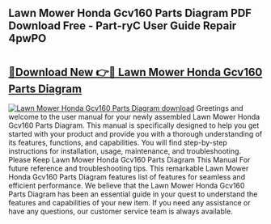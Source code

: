 ## Lawn Mower Honda Gcv160 Parts Diagram PDF Download Free - Part-ryC User Guide Repair 4pwPO

# <h2><a href="http://dfk9rcr.blite.top/?on=Lawn+Mower+Honda+Gcv160+Parts+Diagram">🔗Download New 👉🔴 Lawn Mower Honda Gcv160 Parts Diagram</a></h2>

[![Lawn Mower Honda Gcv160 Parts Diagram download](https://i.imgur.com/lujVjoI.png)](http://dfk9rcr.blite.top/?on=Lawn+Mower+Honda+Gcv160+Parts+Diagram)
Greetings and welcome to the user manual for your newly assembled Lawn Mower Honda Gcv160 Parts Diagram. This manual is specifically designed to help you get started with your product and provide you with a thorough understanding of its features, functions, and capabilities. You will find step-by-step instructions for installation, usage, maintenance, and troubleshooting. Please Keep Lawn Mower Honda Gcv160 Parts Diagram This Manual For future reference and troubleshooting tips. This remarkable Lawn Mower Honda Gcv160 Parts Diagram features list of features for seamless and efficient performance. We believe that the Lawn Mower Honda Gcv160 Parts Diagram has been an essential guide in your quest to understand the features and capabilities of your new item. If you need any assistance or have any questions, our customer service team is always available.
